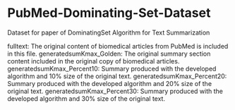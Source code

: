 # PubMed-Dominating-Set-Dataset
Dataset for paper of DominatingSet Algorithm for Text Summarization

fulltext: The original content of biomedical articles from PubMed is included in this file.
generatedsumKmax_Golden: The original summary section content included in the original copy of biomedical articles.
generatedsumKmax_Percent10: Summary produced with the developed algorithm and 10% size of the original text.
generatedsumKmax_Percent20: Summary produced with the developed algorithm and 20% size of the original text.
generatedsumKmax_Percent30: Summary produced with the developed algorithm and 30% size of the original text.

